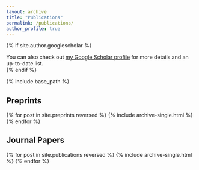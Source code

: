 ```yaml
---
layout: archive
title: "Publications"
permalink: /publications/
author_profile: true
---
```


{% if site.author.googlescholar %}
  <div class="wordwrap">You can also check out <a href="{{site.author.googlescholar}}">my Google Scholar profile</a> for more details and an up-to-date list.</div>
{% endif %}

{% include base_path %}


## Preprints

{% for post in site.preprints reversed %}
  {% include archive-single.html %}
{% endfor %}

## Journal Papers

{% for post in site.publications reversed %}
  {% include archive-single.html %}
{% endfor %}


